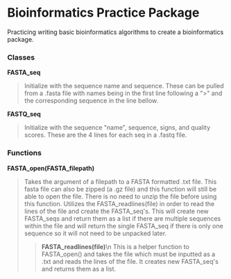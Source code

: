 # Bioinformatics Practice Package
Practicing writing basic bioinformatics algorithms to create a bioinformatics package.

### Classes

**FASTA_seq**
> Initialize with the sequence name and sequence. These can be pulled from a .fasta file with names being in the first line following a ">" and the corresponding sequence in the line bellow.

**FASTQ_seq**
> Initialize with the sequence "name", sequence, signs, and quality scores. These are the 4 lines for each seq in a .fastq file.

### Functions

**FASTA_open(FASTA_filepath)**
> Takes the argument of a filepath to a FASTA formatted .txt file. This fasta file can also be zipped (a .gz file) and this function will still be able to open the file. There is no need to unzip the file before using this function. Utilizes the FASTA_readlines(file) in order to read the lines of the file and create the FASTA_seq's. This will create new FASTA_seqs and return them as a list if there are multiple sequences within the file and will return the single FASTA_seq if there is only one sequence so it will not need to be unpacked later.
>>**FASTA_readlines(file)**\n
>> This is a helper function to FASTA_open() and takes the file which must be inputted as a .txt and reads the lines of the file. It creates new FASTA_seq's and returns them as a list.


